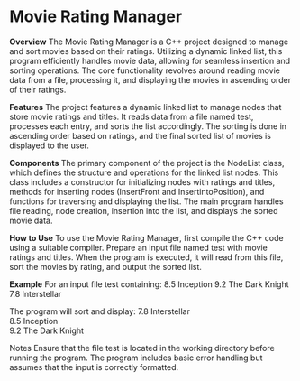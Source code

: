 # Movie Rating Manager

**Overview**
The Movie Rating Manager is a C++ project designed to manage and sort movies based on their ratings. Utilizing a dynamic linked list, this program efficiently handles movie data, allowing for seamless insertion and sorting operations. The core functionality revolves around reading movie data from a file, processing it, and displaying the movies in ascending order of their ratings.

**Features**
The project features a dynamic linked list to manage nodes that store movie ratings and titles. It reads data from a file named test, processes each entry, and sorts the list accordingly. The sorting is done in ascending order based on ratings, and the final sorted list of movies is displayed to the user.

**Components**
The primary component of the project is the NodeList class, which defines the structure and operations for the linked list nodes. This class includes a constructor for initializing nodes with ratings and titles, methods for inserting nodes (InsertFront and InsertintoPosition), and functions for traversing and displaying the list. The main program handles file reading, node creation, insertion into the list, and displays the sorted movie data.

**How to Use**
To use the Movie Rating Manager, first compile the C++ code using a suitable compiler. Prepare an input file named test with movie ratings and titles. When the program is executed, it will read from this file, sort the movies by rating, and output the sorted list.

**Example**
For an input file test containing:
8.5 Inception
9.2 The Dark Knight
7.8 Interstellar


The program will sort and display:
7.8 Interstellar     
8.5 Inception        
9.2 The Dark Knight 

Notes
Ensure that the file test is located in the working directory before running the program. The program includes basic error handling but assumes that the input is correctly formatted.
